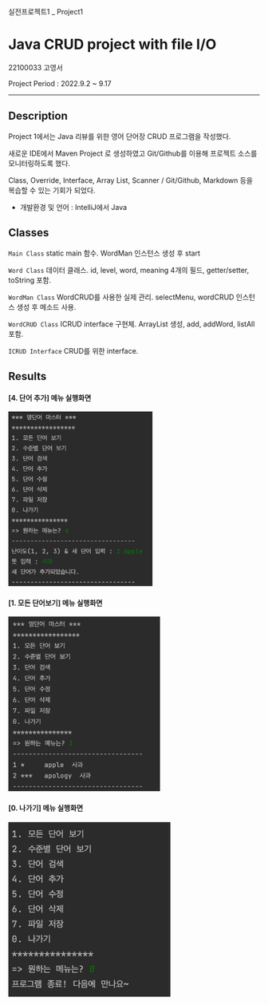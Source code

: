  실전프로젝트1 _ Project1
# Java CRUD project with file I/O
22100033 고영서

Project Period : 2022.9.2 ~ 9.17
***

## Description
Project 1에서는 Java 리뷰를 위한 영어 단어장 CRUD 프로그램을 작성했다.

새로운 IDE에서 Maven Project 로 생성하였고 Git/Github를 이용해 프로젝트 소스를 모니터링하도록 했다.

Class, Override, Interface, Array List, Scanner / Git/Github, Markdown 등을 복습할 수 있는 기회가 되었다.

* 개발환경 및 언어 : IntelliJ에서 Java

## Classes
`Main Class` static main 함수. WordMan 인스턴스 생성 후 start

`Word Class` 데이터 클래스. id, level, word, meaning 4개의 필드, getter/setter, toString 포함.

`WordMan Class` WordCRUD를 사용한 실제 관리. selectMenu, wordCRUD 인스턴스 생성 후 메소드 사용.

`WordCRUD Class` ICRUD interface 구현체. ArrayList 생성, add, addWord, listAll 포함.

`ICRUD Interface` CRUD를 위한 interface.

## Results
#### [4. 단어 추가] 메뉴 실행화면
<img src="https://github.com/moooo33/sil_project1/blob/master/screenshot/4.%20%EB%8B%A8%EC%96%B4%EC%B6%94%EA%B0%80.png?raw=true" height="350">

#### [1. 모든 단어보기] 메뉴 실행화면
<img src="https://github.com/moooo33/sil_project1/blob/master/screenshot/1.%20%EB%AA%A8%EB%93%A0%20%EB%8B%A8%EC%96%B4%20%EB%B3%B4%EA%B8%B0.png?raw=true" height="350">

#### [0. 나가기] 메뉴 실행화면
<img src="https://github.com/moooo33/sil_project1/blob/master/screenshot/0.%20%EB%82%98%EA%B0%80%EA%B8%B0.png?raw=true" height="350">
